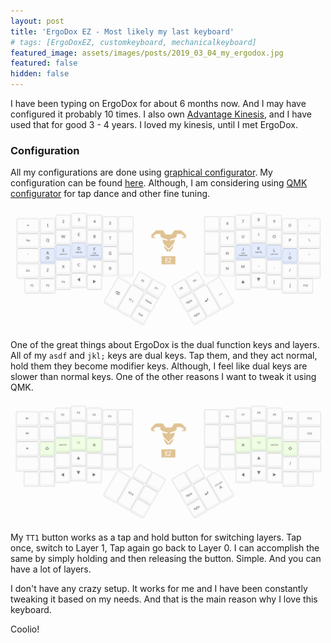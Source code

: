 ```yaml
---
layout: post
title: 'ErgoDox EZ - Most likely my last keyboard'
# tags: [ErgoDoxEZ, customkeyboard, mechanicalkeyboard]
featured_image: assets/images/posts/2019_03_04_my_ergodox.jpg
featured: false
hidden: false
---
```


I have been typing on ErgoDox for about 6 months now. And I may have configured it probably 10 times. I also own <a href="https://kinesis-ergo.com/shop/advantage2/" target="_blank">Advantage Kinesis</a>, and I have used that for good 3 - 4 years. I loved my kinesis, until I met ErgoDox.

<!--more-->

### Configuration

All my configurations are done using <a href="https://configure.ergodox-ez.com/layouts/default/latest/0" target="_blank">graphical configurator</a>. My configuration can be found <a href="https://configure.ergodox-ez.com/layouts/XjY9/latest/0" target="_blank">here</a>. Although, I am considering using <a href="https://github.com/qmk/qmk_configurator" target="_blank">QMK configurator</a> for tap dance and other fine tuning. 

![](assets/images/posts/2019_03_04_ergodox_layer_1.png)

One of the great things about ErgoDox is the dual function keys and layers. All of my `asdf` and `jkl;` keys are dual keys. Tap them, and they act normal, hold them they become modifier keys. Although, I feel like dual keys are slower than normal keys. One of the other reasons I want to tweak it using QMK.

![](assets/images/posts/2019_03_04_ergodox_layer_2.png)

My `TT1` button works as a tap and hold button for switching layers. Tap once, switch to Layer 1, Tap again go back to Layer 0. I can accomplish the same by simply holding and then releasing the button. Simple. And you can have a lot of layers. 

I don't have any crazy setup. It works for me and I have been constantly tweaking it based on my needs. And that is the main reason why I love this keyboard.

Coolio!

